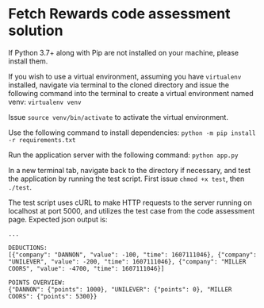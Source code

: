 # Fetch Rewards code assessment solution

If Python 3.7+ along with Pip are not installed on your machine, please install them.

If you wish to use a virtual environment, assuming you have `virtualenv` installed, navigate via terminal to the cloned directory and issue the following command into the terminal to create a virtual environment named venv:
`virtualenv venv`

Issue `source venv/bin/activate` to activate the virtual environment. 

Use the following command to install dependencies:
`python -m pip install -r requirements.txt`

Run the application server with the following command:
`python app.py`

In a new terminal tab, navigate back to the directory if necessary, and test the application by running the test script. First issue `chmod +x test`, then `./test`.

The test script uses cURL to make HTTP requests to the server running on localhost at port 5000, and utilizes the test case from the code assessment page. Expected json output is:
```
...

DEDUCTIONS:
[{"company": "DANNON", "value": -100, "time": 1607111046}, {"company": "UNILEVER", "value": -200, "time": 1607111046}, {"company": "MILLER COORS", "value": -4700, "time": 1607111046}]

POINTS OVERVIEW:
{"DANNON": {"points": 1000}, "UNILEVER": {"points": 0}, "MILLER COORS": {"points": 5300}}
```
